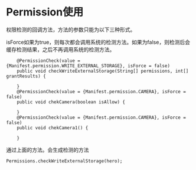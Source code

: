 # Permission使用

权限检测的回调方法，方法的参数只能为以下三种形式。

isForce如果为true，则每次都会调用系统的检测方法。如果为false，则检测后会缓存检测结果，之后不再调用系统的检测方法。

```
    @PermissionCheck(value = {Manifest.permission.WRITE_EXTERNAL_STORAGE}, isForce = false)
    public void checkWriteExternalStorage(String[] permissions, int[] grantResults) {

    }
    @PermissionCheck(value = {Manifest.permission.CAMERA}, isForce = false)
    public void chekCamera(boolean isAllow) {

    }
    @PermissionCheck(value = {Manifest.permission.CAMERA}, isForce = false)
    public void chekCamera1() {

    }
```

通过上面的方法。会生成检测的方法

```
Permissions.checkWriteExternalStorage(hero);
```
